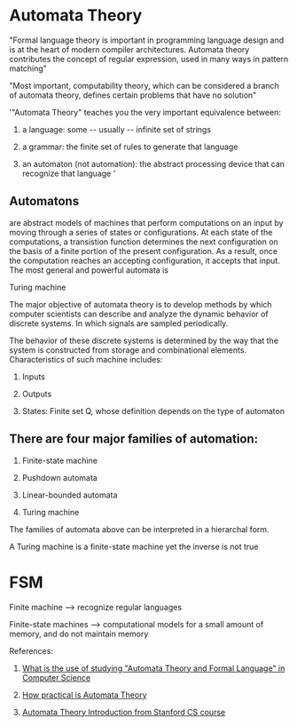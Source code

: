 # Automata Theory

"Formal language theory is important in programming language design and is at the heart of modern compiler architectures. Automata theory contributes the concept of 
regular expression, used in many ways in pattern matching"

"Most important, computability theory, which can be considered a branch of automata theory, defines certain problems that have no solution"

'"Automata Theory" teaches you the very important equivalence between: 
  
  1. a language: some -- usually -- infinite set of strings

  2. a grammar: the finite set of rules to generate that language

  3. an automaton (not automation): the abstract processing device that can recognize that language
'

## Automatons 

are abstract models of machines that perform computations on an input by moving through a series of states or configurations. At each state of the computations,
a transistion function determines the next configuration on the basis of a finite portion of the present configuration. As a result, once the computation reaches an accepting
configuration, it accepts that input. The most general and powerful automata is

Turing machine

The major objective of automata theory is to develop methods by which computer scientists can describe and analyze the dynamic behavior of discrete systems. In which signals 
are sampled periodically. 

The behavior of these discrete systems is determined by the way that the system is constructed from storage and combinational elements. Characteristics of such machine includes:

  1. Inputs

  2. Outputs

  3. States: Finite set Q, whose definition depends on the type of automaton

## There are four major families of automation:

  1. Finite-state machine

  2. Pushdown automata

  3. Linear-bounded automata

  4. Turing machine

The families of automata above can be interpreted in a hierarchal form.

A Turing machine is a finite-state machine yet the inverse is not true

# FSM 
Finite machine --> recognize regular languages

Finite-state machines --> computational models for a small amount of memory, and do not maintain memory

References:

1. [What is the use of studying "Automata Theory and Formal Language" in Computer Science](https://www.quora.com/What-is-the-use-of-studying-Automata-Theory-and-Formal-Language-in-Computer-Science)

2. [How practical is Automata Theory](http://cstheory.stackexchange.com/questions/8539/how-practical-is-automata-theory)

3. [Automata Theory Introduction from Stanford CS course](http://cs.stanford.edu/people/eroberts/courses/soco/projects/2004-05/automata-theory/basics.html)
